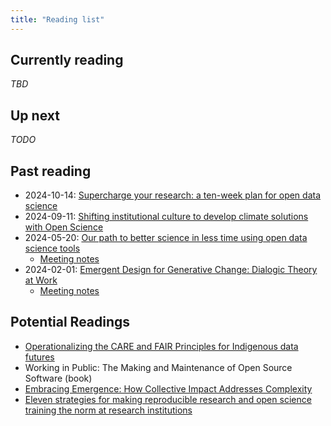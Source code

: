 ```yaml
---
title: "Reading list"
---
```


## Currently reading

_TBD_

## Up next

_TODO_


## Past reading

* 2024-10-14: [Supercharge your research: a ten-week plan for open data science](https://openscapes.github.io/supercharge-research/)
* 2024-09-11: [Shifting institutional culture to develop climate solutions with Open Science](https://onlinelibrary.wiley.com/doi/10.1002/ece3.11341)
* 2024-05-20: [Our path to better science in less time using open data science tools](https://www.nature.com/articles/s41559-017-0160)
  * [Meeting notes](/meetings/2024-02-01_kickoff/index.md)
* 2024-02-01: [Emergent Design for Generative Change: Dialogic Theory at Work](https://peggyholman.com/wp-content/uploads/2023/03/ODReview_vol55_no1-Holman.pdf)
  * [Meeting notes](/meetings/2024-02-01_kickoff/index.md)


## Potential Readings

- [Operationalizing the CARE and FAIR Principles for Indigenous data futures](https://www.nature.com/articles/s41597-021-00892-0)
- Working in Public: The Making and Maintenance of Open Source Software (book)
- [Embracing Emergence: How Collective Impact Addresses Complexity](https://ssir.org/articles/entry/social_progress_through_collective_impact)
- [Eleven strategies for making reproducible research and open science training the norm at research institutions](https://elifesciences.org/articles/89736)
